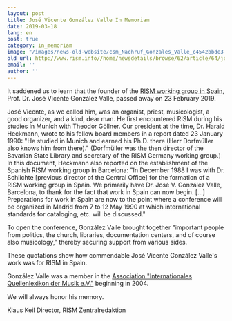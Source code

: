 ```yaml
---
layout: post
title: José Vicente González Valle In Memoriam
date: 2019-03-18
lang: en
post: true
category: in_memoriam
image: "/images/news-old-website/csm_Nachruf_Gonzales_Valle_c4542bbde3.jpg"
old_url: http://www.rism.info//home/newsdetails/browse/62/article/64/jose-vicente-gonzalez-valle-in-memoriam.html
email: ''
author: ''
---
```



It saddened us to learn that the founder of the [RISM working group in Spain](/workgroups/spain-barcelona-consejo-superior-de-investigaciones-cientificas-institucion-mila-y-fontanals-u-ei-musicologia/home.html), Prof. Dr. José Vicente González Valle, passed away on 23 February 2019.

José Vicente, as we called him, was an organist, priest, musicologist, a good organizer, and a kind, dear man. He first encountered RISM during his studies in Munich with Theodor Göllner. Our president at the time, Dr. Harald Heckmann, wrote to his fellow board members in a report dated 23 January 1990: "He studied in Munich and earned his Ph.D. there (Herr Dorfmüller also knows him from there)." (Dorfmüller was the then director of the Bavarian State Library and secretary of the RISM Germany working group.) In this document, Heckmann also reported on the establishment of the Spanish RISM working group in Barcelona: "In December 1988 I was with Dr. Schlichte [previous director of the Central Office] for the formation of a RISM working group in Spain. We primarily have Dr. José V. González Valle, Barcelona, to thank for the fact that work in Spain can now begin. [...] Preparations for work in Spain are now to the point where a conference will be organized in Madrid from 7 to 12 May 1990 at which international standards for cataloging, etc. will be discussed."

To open the conference, González Valle brought together "important people from politics, the church, libraries, documentation centers, and of course also musicology," thereby securing support from various sides.

These quotations show how commendable José Vicente González Valle's work was for RISM in Spain.

González Valle was a member in the [Association "Internationales Quellenlexikon der Musik e.V."](/organization/the-association.html) beginning in 2004.

We will always honor his memory.

Klaus Keil
Director, RISM Zentralredaktion

<script type="text/javascript">var switchTo5x=true;</script><script type="text/javascript" src="http://w.sharethis.com/button/buttons.js"></script><script type="text/javascript">stLight.options({publisher: "9b601438-1ce1-49d8-bfd7-9cff5df54c17", doNotHash: false, doNotCopy: false, hashAddressBar: false});</script>